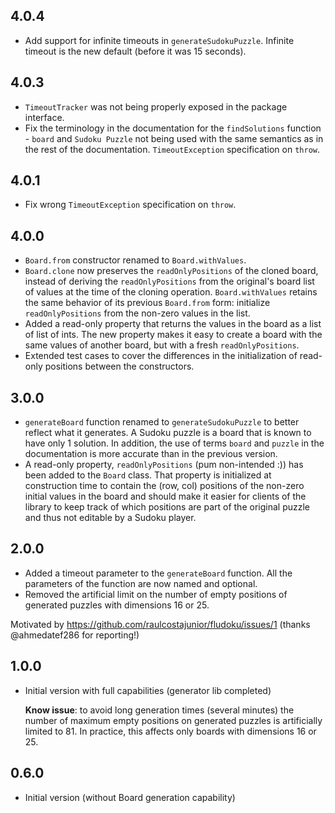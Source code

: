 ## 4.0.4

- Add support for infinite timeouts in `generateSudokuPuzzle`. Infinite timeout is the new default (before it was 15 seconds).

## 4.0.3

- `TimeoutTracker` was not being properly exposed in the package interface.
- Fix the terminology in the documentation for the `findSolutions` function - `board` and
  `Sudoku Puzzle` not being used with the same semantics as in the rest of the documentation.
  `TimeoutException` specification on `throw`.

## 4.0.1

- Fix wrong `TimeoutException` specification on `throw`.

## 4.0.0

- `Board.from` constructor renamed to `Board.withValues`.
- `Board.clone` now preserves the `readOnlyPositions` of the cloned board, instead of deriving the
  `readOnlyPositions` from the original's board list of values at the time of the cloning operation.
  `Board.withValues` retains the same behavior of its previous `Board.from` form: initialize
  `readOnlyPositions` from the non-zero values in the list.
- Added a read-only property that returns the values in the board as a list of list of ints. The new
  property makes it easy to create a board with the same values of another board, but with a fresh
  `readOnlyPositions`.
- Extended test cases to cover the differences in the initialization of read-only positions between
  the constructors.

## 3.0.0

- `generateBoard` function renamed to `generateSudokuPuzzle` to better reflect what it generates. A
  Sudoku puzzle is a board that is known to have only 1 solution. In addition, the use of terms
  `board` and `puzzle` in the documentation is more accurate than in the previous version.
- A read-only property, `readOnlyPositions` (pum non-intended :)) has been added to the `Board`
  class. That property is initialized at construction time to contain the (row, col) positions of
  the non-zero initial values in the board and should make it easier for clients of the library to
  keep track of which positions are part of the original puzzle and thus not editable by a Sudoku
  player.

## 2.0.0

- Added a timeout parameter to the `generateBoard` function. All the parameters of the function are
  now named and optional.
- Removed the artificial limit on the number of empty positions of generated puzzles with dimensions
  16 or 25.

Motivated by https://github.com/raulcostajunior/fludoku/issues/1 (thanks @ahmedatef286 for
reporting!)

## 1.0.0

- Initial version with full capabilities (generator lib completed)

  **Know issue**: to avoid long generation times (several minutes) the number of maximum empty
  positions on generated puzzles is artificially limited to 81. In practice, this affects only
  boards with dimensions 16 or 25.

## 0.6.0

- Initial version (without Board generation capability)
